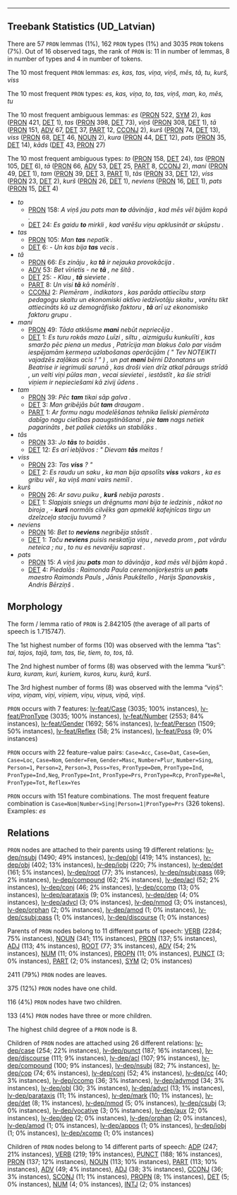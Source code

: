 

--------------------------------------------------------------------------------

## Treebank Statistics (UD_Latvian)

There are 57 `PRON` lemmas (1%), 162 `PRON` types (1%) and 3035 `PRON` tokens (7%).
Out of 16 observed tags, the rank of `PRON` is: 11 in number of lemmas, 8 in number of types and 4 in number of tokens.

The 10 most frequent `PRON` lemmas: <em>es, kas, tas, viņa, viņš, mēs, tā, tu, kurš, viss</em>

The 10 most frequent `PRON` types:  <em>es, kas, viņa, to, tas, viņš, man, ko, mēs, tu</em>

The 10 most frequent ambiguous lemmas: <em>es</em> ([PRON]() 522, [SYM]() 2), <em>kas</em> ([PRON]() 421, [DET]() 1), <em>tas</em> ([PRON]() 398, [DET]() 73), <em>viņš</em> ([PRON]() 308, [DET]() 1), <em>tā</em> ([PRON]() 151, [ADV]() 67, [DET]() 37, [PART]() 12, [CCONJ]() 2), <em>kurš</em> ([PRON]() 74, [DET]() 13), <em>viss</em> ([PRON]() 68, [DET]() 46, [NOUN]() 2), <em>kura</em> ([PRON]() 44, [DET]() 12), <em>pats</em> ([PRON]() 35, [DET]() 14), <em>kāds</em> ([DET]() 43, [PRON]() 27)

The 10 most frequent ambiguous types:  <em>to</em> ([PRON]() 158, [DET]() 24), <em>tas</em> ([PRON]() 105, [DET]() 6), <em>tā</em> ([PRON]() 66, [ADV]() 53, [DET]() 25, [PART]() 8, [CCONJ]() 2), <em>mani</em> ([PRON]() 49, [DET]() 1), <em>tam</em> ([PRON]() 39, [DET]() 3, [PART]() 1), <em>tās</em> ([PRON]() 33, [DET]() 12), <em>viss</em> ([PRON]() 23, [DET]() 2), <em>kurš</em> ([PRON]() 26, [DET]() 1), <em>neviens</em> ([PRON]() 16, [DET]() 1), <em>pats</em> ([PRON]() 15, [DET]() 4)


* <em>to</em>
  * [PRON]() 158: <em>A viņš jau pats man <b>to</b> dāvināja , kad mēs vēl bijām kopā .</em>
  * [DET]() 24: <em>Es gaidu <b>to</b> mirkli , kad varēšu viņu apklusināt ar skūpstu .</em>
* <em>tas</em>
  * [PRON]() 105: <em>Man <b>tas</b> nepatīk .</em>
  * [DET]() 6: <em>- Un kas bija <b>tas</b> vecis .</em>
* <em>tā</em>
  * [PRON]() 66: <em>Es zināju , ka <b>tā</b> ir nejauka provokācija .</em>
  * [ADV]() 53: <em>Bet vīrietis - ne <b>tā</b> , ne šitā .</em>
  * [DET]() 25: <em>- Klau , <b>tā</b> sieviete .</em>
  * [PART]() 8: <em>Un visi <b>tā</b> kā nomērīti .</em>
  * [CCONJ]() 2: <em>Piemēram , indikators , kas parāda attiecību starp pedagogu skaitu un ekonomiski aktīvo iedzīvotāju skaitu , varētu tikt attiecināts kā uz demogrāfisko faktoru , <b>tā</b> arī uz ekonomisko faktoru grupu .</em>
* <em>mani</em>
  * [PRON]() 49: <em>Tāda atklāsme <b>mani</b> nebūt nepriecēja .</em>
  * [DET]() 1: <em>Es turu rokās mazo Luīzi , siltu , aizmigušu kunkulīti , kas smaržo pēc piena un medus , Patrīcija man blakus čalo par visām iespējamām ķermeņa uzlabošanas operācijām ( " Tev NOTEIKTI vajadzēs zaļākas acis ! " ) , un pat <b>mani</b> bērni Džonatans un Beatrise ir iegrimuši sarunā , kas droši vien drīz atkal pāraugs strīdā , un velti viņi pūlas man , vecai sievietei , iestāstīt , ka šie strīdi viņiem ir nepieciešami kā zivij ūdens .</em>
* <em>tam</em>
  * [PRON]() 39: <em>Pēc <b>tam</b> tikai sāp galva .</em>
  * [DET]() 3: <em>Man gribējās būt <b>tam</b> draugam .</em>
  * [PART]() 1: <em>Ar formu nagu modelēšanas tehnika lieliski piemērota dabīgo nagu cietības paaugstināšanai , pie <b>tam</b> nags netiek pagarināts , bet paliek cietāks un stabilāks .</em>
* <em>tās</em>
  * [PRON]() 33: <em>Jo <b>tās</b> to baidās .</em>
  * [DET]() 12: <em>Es arī iebļāvos : " Dievam <b>tās</b> meitas !</em>
* <em>viss</em>
  * [PRON]() 23: <em>Tas <b>viss</b> ? "</em>
  * [DET]() 2: <em>Es raudu un saku , ka man bija apsolīts <b>viss</b> vakars , ka es gribu vēl , ka viņš mani vairs nemīl .</em>
* <em>kurš</em>
  * [PRON]() 26: <em>Ar savu puiku , <b>kurš</b> nebija parasts .</em>
  * [DET]() 1: <em>Slapjais sniegs un drēgnums mani bija te iedzinis , nākot no biroja , - <b>kurš</b> normāls cilvēks gan apmeklē kafejnīcas tirgu un dzelzceļa staciju tuvumā ?</em>
* <em>neviens</em>
  * [PRON]() 16: <em>Bet to <b>neviens</b> negribēja stāstīt .</em>
  * [DET]() 1: <em>Taču <b>neviens</b> puisis neskatīja viņu , neveda prom , pat vārdu neteica ; nu , to nu es nevarēju saprast .</em>
* <em>pats</em>
  * [PRON]() 15: <em>A viņš jau <b>pats</b> man to dāvināja , kad mēs vēl bijām kopā .</em>
  * [DET]() 4: <em>Piedalās : Raimonda Paula ceremonijorķestris un <b>pats</b> maestro Raimonds Pauls , Jānis Paukštello , Harijs Spanovskis , Andris Bērziņš .</em>

## Morphology

The form / lemma ratio of `PRON` is 2.842105 (the average of all parts of speech is 1.715747).

The 1st highest number of forms (10) was observed with the lemma “tas”: <em>tai, tajos, tajā, tam, tas, tie, tiem, to, tos, tā</em>.

The 2nd highest number of forms (8) was observed with the lemma “kurš”: <em>kura, kuram, kuri, kuriem, kuros, kuru, kurā, kurš</em>.

The 3rd highest number of forms (8) was observed with the lemma “viņš”: <em>viņa, viņam, viņi, viņiem, viņu, viņus, viņā, viņš</em>.

`PRON` occurs with 7 features: [lv-feat/Case]() (3035; 100% instances), [lv-feat/PronType]() (3035; 100% instances), [lv-feat/Number]() (2553; 84% instances), [lv-feat/Gender]() (1692; 56% instances), [lv-feat/Person]() (1509; 50% instances), [lv-feat/Reflex]() (58; 2% instances), [lv-feat/Poss]() (9; 0% instances)

`PRON` occurs with 22 feature-value pairs: `Case=Acc`, `Case=Dat`, `Case=Gen`, `Case=Loc`, `Case=Nom`, `Gender=Fem`, `Gender=Masc`, `Number=Plur`, `Number=Sing`, `Person=1`, `Person=2`, `Person=3`, `Poss=Yes`, `PronType=Dem`, `PronType=Ind`, `PronType=Ind,Neg`, `PronType=Int`, `PronType=Prs`, `PronType=Rcp`, `PronType=Rel`, `PronType=Tot`, `Reflex=Yes`

`PRON` occurs with 151 feature combinations.
The most frequent feature combination is `Case=Nom|Number=Sing|Person=1|PronType=Prs` (326 tokens).
Examples: <em>es</em>


## Relations

`PRON` nodes are attached to their parents using 19 different relations: [lv-dep/nsubj]() (1490; 49% instances), [lv-dep/obl]() (419; 14% instances), [lv-dep/obj]() (402; 13% instances), [lv-dep/iobj]() (220; 7% instances), [lv-dep/det]() (161; 5% instances), [lv-dep/root]() (77; 3% instances), [lv-dep/nsubj:pass]() (69; 2% instances), [lv-dep/compound]() (62; 2% instances), [lv-dep/acl]() (52; 2% instances), [lv-dep/conj]() (46; 2% instances), [lv-dep/ccomp]() (13; 0% instances), [lv-dep/parataxis]() (9; 0% instances), [lv-dep/dep]() (4; 0% instances), [lv-dep/advcl]() (3; 0% instances), [lv-dep/nmod]() (3; 0% instances), [lv-dep/orphan]() (2; 0% instances), [lv-dep/amod]() (1; 0% instances), [lv-dep/csubj:pass]() (1; 0% instances), [lv-dep/discourse]() (1; 0% instances)

Parents of `PRON` nodes belong to 11 different parts of speech: [VERB]() (2284; 75% instances), [NOUN]() (341; 11% instances), [PRON]() (137; 5% instances), [ADJ]() (113; 4% instances), [ROOT]() (77; 3% instances), [ADV]() (54; 2% instances), [NUM]() (11; 0% instances), [PROPN]() (11; 0% instances), [PUNCT]() (3; 0% instances), [PART]() (2; 0% instances), [SYM]() (2; 0% instances)

2411 (79%) `PRON` nodes are leaves.

375 (12%) `PRON` nodes have one child.

116 (4%) `PRON` nodes have two children.

133 (4%) `PRON` nodes have three or more children.

The highest child degree of a `PRON` node is 8.

Children of `PRON` nodes are attached using 26 different relations: [lv-dep/case]() (254; 22% instances), [lv-dep/punct]() (187; 16% instances), [lv-dep/discourse]() (111; 9% instances), [lv-dep/acl]() (107; 9% instances), [lv-dep/compound]() (100; 9% instances), [lv-dep/nsubj]() (82; 7% instances), [lv-dep/cop]() (74; 6% instances), [lv-dep/conj]() (52; 4% instances), [lv-dep/cc]() (40; 3% instances), [lv-dep/ccomp]() (36; 3% instances), [lv-dep/advmod]() (34; 3% instances), [lv-dep/obl]() (30; 3% instances), [lv-dep/advcl]() (13; 1% instances), [lv-dep/parataxis]() (11; 1% instances), [lv-dep/mark]() (10; 1% instances), [lv-dep/det]() (8; 1% instances), [lv-dep/nmod]() (5; 0% instances), [lv-dep/csubj]() (3; 0% instances), [lv-dep/vocative]() (3; 0% instances), [lv-dep/aux]() (2; 0% instances), [lv-dep/dep]() (2; 0% instances), [lv-dep/orphan]() (2; 0% instances), [lv-dep/amod]() (1; 0% instances), [lv-dep/appos]() (1; 0% instances), [lv-dep/iobj]() (1; 0% instances), [lv-dep/xcomp]() (1; 0% instances)

Children of `PRON` nodes belong to 14 different parts of speech: [ADP]() (247; 21% instances), [VERB]() (219; 19% instances), [PUNCT]() (188; 16% instances), [PRON]() (137; 12% instances), [NOUN]() (113; 10% instances), [PART]() (113; 10% instances), [ADV]() (49; 4% instances), [ADJ]() (38; 3% instances), [CCONJ]() (36; 3% instances), [SCONJ]() (11; 1% instances), [PROPN]() (8; 1% instances), [DET]() (5; 0% instances), [NUM]() (4; 0% instances), [INTJ]() (2; 0% instances)

